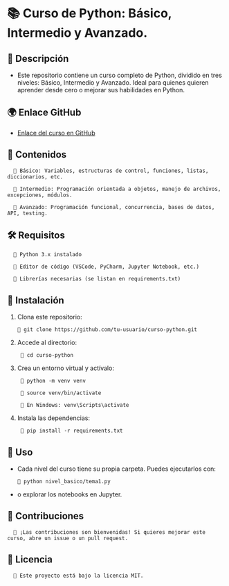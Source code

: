 # 📚 Curso de Python: Básico, Intermedio y Avanzado.

## 🚀 Descripción

- Este repositorio contiene un curso completo de Python, dividido en tres niveles: Básico, Intermedio y Avanzado. Ideal para quienes quieren aprender desde cero o mejorar sus habilidades en Python.

## 🌍 Enlace GitHub

- <p>   
    <a href="https://github.com/AngelGomera0917/Curso-de-Python1" target="_blank">  Enlace del curso en GitHub </a>
</p>

## 📂 Contenidos

      🔹 Básico: Variables, estructuras de control, funciones, listas, diccionarios, etc.
  
      🔹 Intermedio: Programación orientada a objetos, manejo de archivos, excepciones, módulos.
  
      🔹 Avanzado: Programación funcional, concurrencia, bases de datos, API, testing.

## 🛠️ Requisitos

      🔹 Python 3.x instalado
  
      🔹 Editor de código (VSCode, PyCharm, Jupyter Notebook, etc.)
  
      🔹 Librerías necesarias (se listan en requirements.txt)

## 🚀 Instalación

  1. Clona este repositorio:

         🔹 git clone https://github.com/tu-usuario/curso-python.git
  
2. Accede al directorio:

        🔹 cd curso-python
  
3. Crea un entorno virtual y actívalo:

        🔹 python -m venv venv
      
        🔹 source venv/bin/activate
   
        🔹 En Windows: venv\Scripts\activate
  
5. Instala las dependencias:

        🔹 pip install -r requirements.txt
  
## 📖 Uso

- Cada nivel del curso tiene su propia carpeta. Puedes ejecutarlos con:

      🔹 python nivel_basico/tema1.py
  
- o explorar los notebooks en Jupyter.

## 🤝 Contribuciones

      🔹 ¡Las contribuciones son bienvenidas! Si quieres mejorar este curso, abre un issue o un pull request.

## 📜 Licencia

      🔹 Este proyecto está bajo la licencia MIT.
